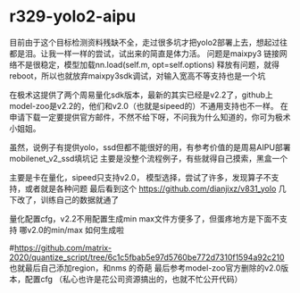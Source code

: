 # r329-yolo2-aipu

目前由于这个目标检测资料残缺不全，走过很多坑才把yolo2部署上去，想起过往都是泪。让我一样一样的尝试，试出来的简直是体力活。
问题是maixpy3 链接网络不是很稳定，模型加载nn.load(self.m, opt=self.options) 释放有问题，就得reboot，所以也就放弃maixpy3sdk调试，对输入宽高不等支持也是一个坑


在极术这提供了两个周易量化sdk版本，最新的其实已经是v2.2了，github上model-zoo是v2.2的，他们和v2.0（也就是sipeed的）不通用支持也不一样。
在申请下载一定要提供官方邮件，不然不给下呀，不问我为什么知道的，你可为极术小姐姐。

虽然，说例子有提供yolo，ssd但都不能很好的用，有参考价值的是周易AIPU部署mobilenet_v2_ssd填坑记
主要是没整个流程例子，有些就得自己摸索，黑盒一个

主要是卡在量化，sipeed只支持v2.0，
模型选择，尝试了许多，发现算子不支持，或者就是各种问题
最后看到这个
https://github.com/dianjixz/v831_yolo
几下改了，训练自己的数据就通了

量化配置cfg，v2.2不用配置生成min max文件方便多了，但蛋疼地方是下面不支持
哪v2.0的min/max 如何生成啦

#https://github.com/matrix-2020/quantize_script/tree/6c1c5fbab5e97d5760be772d7310f1594a92c210
也就最后自己添加region，和nms 的奇葩
最后参考model-zoo官方删除的v2.0版本，配置cfg
（私心也许是花公司资源搞出的，也就不忙公开代码）
